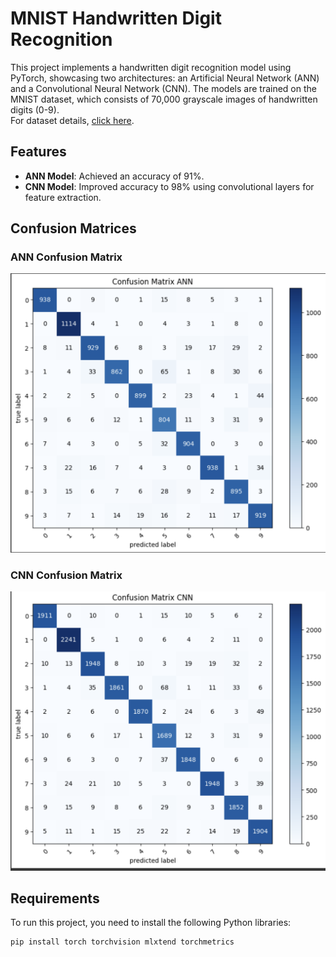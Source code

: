 # MNIST Handwritten Digit Recognition

This project implements a handwritten digit recognition model using PyTorch, showcasing two architectures: an Artificial Neural Network (ANN) and a Convolutional Neural Network (CNN). The models are trained on the MNIST dataset, which consists of 70,000 grayscale images of handwritten digits (0-9).<br>For dataset details, [click here](https://pytorch.org/vision/0.19/generated/torchvision.datasets.MNIST.html#torchvision.datasets.MNIST).

## Features

- **ANN Model**: Achieved an accuracy of 91%.
- **CNN Model**: Improved accuracy to 98% using convolutional layers for feature extraction.

## Confusion Matrices

### ANN Confusion Matrix
![ANN Confusion Matrix](https://github.com/architanand8986/MNIST-Handwritten-Digit-Recognition/blob/main/Images/ANN%20Confusion%20matrix.png)

### CNN Confusion Matrix
![CNN Confusion Matrix](https://github.com/architanand8986/MNIST-Handwritten-Digit-Recognition/blob/main/Images/CNN%20Confusion%20matrix.png)

## Requirements

To run this project, you need to install the following Python libraries:

```bash
pip install torch torchvision mlxtend torchmetrics
